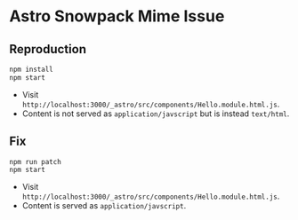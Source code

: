 # Astro Snowpack Mime Issue

## Reproduction

```sh
npm install
npm start
```

- Visit `http://localhost:3000/_astro/src/components/Hello.module.html.js`.
- Content is not served as `application/javscript` but is instead `text/html`.

## Fix

```sh
npm run patch
npm start
```

- Visit `http://localhost:3000/_astro/src/components/Hello.module.html.js`.
- Content is served as `application/javscript`.
